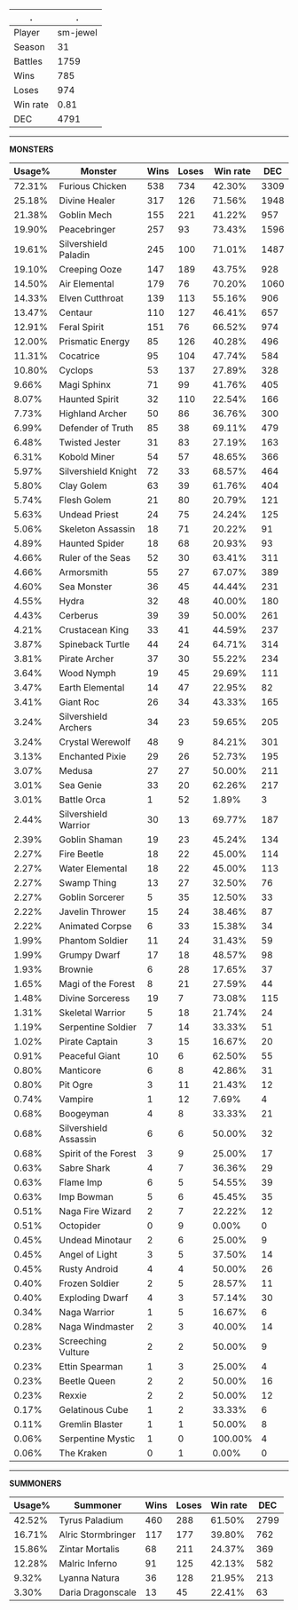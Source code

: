 .|.
|-|-
Player|sm-jewel
Season|31
Battles|1759
Wins|785
Loses|974
Win rate|0.81
DEC|4791

---
**MONSTERS**

Usage%|Monster|Wins|Loses|Win rate|DEC|
-|-|-|-|-|-|
72.31%|Furious Chicken|538|734|42.30%|3309|
25.18%|Divine Healer|317|126|71.56%|1948|
21.38%|Goblin Mech|155|221|41.22%|957|
19.90%|Peacebringer|257|93|73.43%|1596|
19.61%|Silvershield Paladin|245|100|71.01%|1487|
19.10%|Creeping Ooze|147|189|43.75%|928|
14.50%|Air Elemental|179|76|70.20%|1060|
14.33%|Elven Cutthroat|139|113|55.16%|906|
13.47%|Centaur|110|127|46.41%|657|
12.91%|Feral Spirit|151|76|66.52%|974|
12.00%|Prismatic Energy|85|126|40.28%|496|
11.31%|Cocatrice|95|104|47.74%|584|
10.80%|Cyclops|53|137|27.89%|328|
9.66%|Magi Sphinx|71|99|41.76%|405|
8.07%|Haunted Spirit|32|110|22.54%|166|
7.73%|Highland Archer|50|86|36.76%|300|
6.99%|Defender of Truth|85|38|69.11%|479|
6.48%|Twisted Jester|31|83|27.19%|163|
6.31%|Kobold Miner|54|57|48.65%|366|
5.97%|Silvershield Knight|72|33|68.57%|464|
5.80%|Clay Golem|63|39|61.76%|404|
5.74%|Flesh Golem|21|80|20.79%|121|
5.63%|Undead Priest|24|75|24.24%|125|
5.06%|Skeleton Assassin|18|71|20.22%|91|
4.89%|Haunted Spider|18|68|20.93%|93|
4.66%|Ruler of the Seas|52|30|63.41%|311|
4.66%|Armorsmith|55|27|67.07%|389|
4.60%|Sea Monster|36|45|44.44%|231|
4.55%|Hydra|32|48|40.00%|180|
4.43%|Cerberus|39|39|50.00%|261|
4.21%|Crustacean King|33|41|44.59%|237|
3.87%|Spineback Turtle|44|24|64.71%|314|
3.81%|Pirate Archer|37|30|55.22%|234|
3.64%|Wood Nymph|19|45|29.69%|111|
3.47%|Earth Elemental|14|47|22.95%|82|
3.41%|Giant Roc|26|34|43.33%|165|
3.24%|Silvershield Archers|34|23|59.65%|205|
3.24%|Crystal Werewolf|48|9|84.21%|301|
3.13%|Enchanted Pixie|29|26|52.73%|195|
3.07%|Medusa|27|27|50.00%|211|
3.01%|Sea Genie|33|20|62.26%|217|
3.01%|Battle Orca|1|52|1.89%|3|
2.44%|Silvershield Warrior|30|13|69.77%|187|
2.39%|Goblin Shaman|19|23|45.24%|134|
2.27%|Fire Beetle|18|22|45.00%|114|
2.27%|Water Elemental|18|22|45.00%|113|
2.27%|Swamp Thing|13|27|32.50%|76|
2.27%|Goblin Sorcerer|5|35|12.50%|33|
2.22%|Javelin Thrower|15|24|38.46%|87|
2.22%|Animated Corpse|6|33|15.38%|34|
1.99%|Phantom Soldier|11|24|31.43%|59|
1.99%|Grumpy Dwarf|17|18|48.57%|98|
1.93%|Brownie|6|28|17.65%|37|
1.65%|Magi of the Forest|8|21|27.59%|44|
1.48%|Divine Sorceress|19|7|73.08%|115|
1.31%|Skeletal Warrior|5|18|21.74%|24|
1.19%|Serpentine Soldier|7|14|33.33%|51|
1.02%|Pirate Captain|3|15|16.67%|20|
0.91%|Peaceful Giant|10|6|62.50%|55|
0.80%|Manticore|6|8|42.86%|31|
0.80%|Pit Ogre|3|11|21.43%|12|
0.74%|Vampire|1|12|7.69%|4|
0.68%|Boogeyman|4|8|33.33%|21|
0.68%|Silvershield Assassin|6|6|50.00%|32|
0.68%|Spirit of the Forest|3|9|25.00%|17|
0.63%|Sabre Shark|4|7|36.36%|29|
0.63%|Flame Imp|6|5|54.55%|39|
0.63%|Imp Bowman|5|6|45.45%|35|
0.51%|Naga Fire Wizard|2|7|22.22%|12|
0.51%|Octopider|0|9|0.00%|0|
0.45%|Undead Minotaur|2|6|25.00%|9|
0.45%|Angel of Light|3|5|37.50%|14|
0.45%|Rusty Android|4|4|50.00%|26|
0.40%|Frozen Soldier|2|5|28.57%|11|
0.40%|Exploding Dwarf|4|3|57.14%|30|
0.34%|Naga Warrior|1|5|16.67%|6|
0.28%|Naga Windmaster|2|3|40.00%|14|
0.23%|Screeching Vulture|2|2|50.00%|9|
0.23%|Ettin Spearman|1|3|25.00%|4|
0.23%|Beetle Queen|2|2|50.00%|16|
0.23%|Rexxie|2|2|50.00%|12|
0.17%|Gelatinous Cube|1|2|33.33%|6|
0.11%|Gremlin Blaster|1|1|50.00%|8|
0.06%|Serpentine Mystic|1|0|100.00%|4|
0.06%|The Kraken|0|1|0.00%|0|

---
**SUMMONERS**

Usage%|Summoner|Wins|Loses|Win rate|DEC|
-|-|-|-|-|-|
42.52%|Tyrus Paladium|460|288|61.50%|2799|
16.71%|Alric Stormbringer|117|177|39.80%|762|
15.86%|Zintar Mortalis|68|211|24.37%|369|
12.28%|Malric Inferno|91|125|42.13%|582|
9.32%|Lyanna Natura|36|128|21.95%|213|
3.30%|Daria Dragonscale|13|45|22.41%|63|
